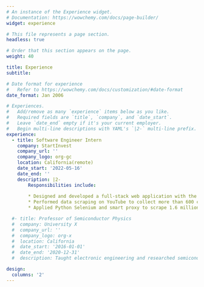 ```yaml
---
# An instance of the Experience widget.
# Documentation: https://wowchemy.com/docs/page-builder/
widget: experience

# This file represents a page section.
headless: true

# Order that this section appears on the page.
weight: 40

title: Experience
subtitle:

# Date format for experience
#   Refer to https://wowchemy.com/docs/customization/#date-format
date_format: Jan 2006

# Experiences.
#   Add/remove as many `experience` items below as you like.
#   Required fields are `title`, `company`, and `date_start`.
#   Leave `date_end` empty if it's your current employer.
#   Begin multi-line descriptions with YAML's `|2-` multi-line prefix.
experience:
  - title: Software Engineer Intern
    company: StartInvest
    company_url: ''
    company_logo: org-gc
    location: California(remote)
    date_start: '2022-05-16'
    date_end: ''
    description: |2-
        Responsibilities include:
        
        * Designed and developed a full-stack web application with the features of search, create, delete, like and unlike tweets with the integration of Twitter APIs in Flask
        * Performed data scraping on YouTube to collect more than 600 channel data points including the number of followers, views, social web links etc using Python Selenium and BeautifulSoup
        * Applied Python Selenium and smart proxy to scrape 1.6 million user reviews and social websites from kickstarter

  #- title: Professor of Semiconductor Physics
  #  company: University X
  #  company_url: ''
  #  company_logo: org-x
  #  location: California
  #  date_start: '2016-01-01'
  #  date_end: '2020-12-31'
  #  description: Taught electronic engineering and researched semiconductor physics.

design:
  columns: '2'
---
```

